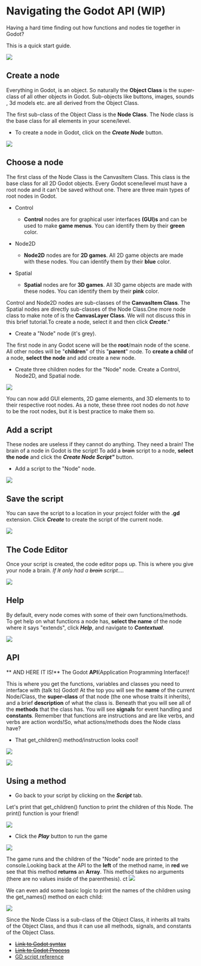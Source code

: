 # Navigating the Godot API (WIP)

Having a hard time finding out how functions and nodes tie together in Godot?

This is a quick start guide.

![](screen0.png)

## Create a node

Everything in Godot, is an object. So naturally the **Object Class** is the super-class of all other objects in Godot. Sub-objects like buttons, images, sounds , 3d models etc. are all derived from the Object Class.

The first sub-class of the Object Class is the **Node Class**. The Node class is the base class for all elements in your scene/level. 

- To create a node in Godot, click on the ***Create Node*** button.

![](screen1.png)

## Choose a node

The first class of the Node Class is the CanvasItem Class. This class is the base class for all 2D Godot objects. Every Godot scene/level must have a root node and it can't be saved without one. There are three main types of root nodes in Godot.

- Control
	- **Control** nodes are for graphical user interfaces **(GUI)s** and can be used to make **game menus**. You can identify them by their **green** color.
	
- Node2D
	- **Node2D** nodes are for **2D games**. All 2D game objects are made with these nodes. You can identify them by their **blue** color.

- Spatial
	- **Spatial** nodes are for **3D games**. All 3D game objects are made with these nodes. You can identify them by their **pink** color.  

Control and Node2D nodes are sub-classes of the **CanvasItem Class**. The Spatial nodes are directly sub-classes of the Node Class.One more node class to make note of is the **CanvasLayer Class**. We will not discuss this in this brief tutorial.To create a node, select it and then click ***Create***."

- Create a "Node" node (it's grey).

The first node in any Godot scene will be the **root**/main node of the scene. All other nodes will be "**children**" of this "**parent**" node. To **create a child** of a node, **select the  node** and add create a new node.

- Create three children nodes for the "Node" node. Create a Control, Node2D, and Spatial node.

![](screen2.png)

You can now add GUI elements, 2D game elements, and 3D elements to to their respective root nodes. As a note, these three root nodes do not *have* to be the root nodes, but it is best practice to make them so.

## Add a script
These nodes are useless if they cannot do anything. They need a brain! The brain of a node in Godot is the script! To add a ~~brain~~ script to a node, **select the node** and click the ***Create Node Script"*** button.

- Add a script to the "Node" node.

![](screen3.png)

## Save the script

You can save the script to a location in your project folder with the **.gd** extension. Click ***Create*** to create the script of the current node.

![](screen4.png)

## The Code Editor

Once your script is created, the code editor pops up. This is where you give your node a brain. *If I~~t~~ only had a ~~brain~~ script....*

![](screen5.png)

## Help

By default, every node comes with some of their own functions/methods. To get help on what functions a node has, **select the name** of the node where it says "extends", click ***Help***, and navigate to ***Contextual***.

![](screen6.png)

## API

** AND HERE IT IS!** The Godot **API**(Application Programming Interface)!

This is where you get the functions, variables and classes you need to interface with (talk to) Godot! At the top you will see the **name** of the current Node/Class, the **super-class** of that node (the one whose traits it inherits), and a brief **description** of what the class is. Beneath that you will see all of the **methods** that the class has. You will see **signals** for event handling and **constants**. Remember that functions are instructions and are like verbs, and verbs are action words!So, what actions/methods does the Node class have?

- That get_children() method/instruction looks cool!

![](screen7.png)

![](screen8.png)

## Using a method

- Go back to your script by clicking on the ***Script*** tab.

Let's print that get_children() function to print the children of this Node. The print() function is your friend!

![](screen9.png)

- Click the ***Play*** button to run the game

![](screen10.png)

The game runs and the children of the "Node" node are printed to the console.Looking back at the API to the **left** of the method name, in **red** we see that this method **returns** an **Array**. This method takes no arguments (there are no values inside of the parenthesis).
ct 
![](screen11.png)

We can even add some basic logic to print the names of the children using the get_names() method on each child:

![](screen12.png)

Since the Node Class is a sub-class of the Object Class, it inherits all traits of the Object Class, and thus it can use all methods, signals, and constants of the Object Class.

- ~~[Link to Godot syntax]()~~
- ~~[Link to Godot Process]()~~
- [GD script reference](http://docs.godotengine.org/en/latest/)
